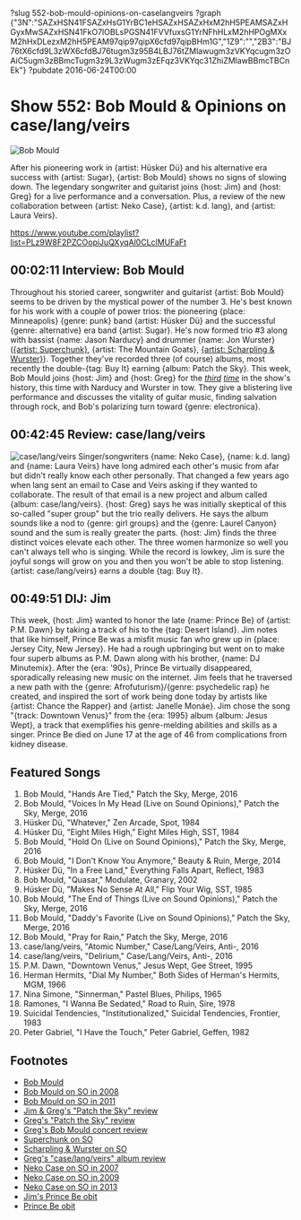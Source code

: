 ?slug 552-bob-mould-opinions-on-caselangveirs
?graph {"3N":"SAZxHSN41FSAZxHsG1YrBC1eHSAZxHSAZxHxM2hH5PEAMSAZxHGyxMwSAZxHSN41FkO7lOBLsPGSN41FVVfuxsG1YrNFhHLxM2hHPOgMXxM2hHxDLezxM2hH5PEAM97qip97qipX6cfd97qipBHm1G","1Z9":"","2B3":"BJ76tX6cfd9L3zWX6cfdBJ76tugm3z95B4LBJ76tZMlawugm3zVKYqcugm3zOAiC5ugm3zBBmcTugm3z9L3zWugm3zEFqz3VKYqc31ZhiZMlawBBmcTBCnEk"}
?pubdate 2016-06-24T00:00

# Show 552: Bob Mould & Opinions on case/lang/veirs

![Bob Mould](//static.soundopinions.org/images/2016/bobmould_web.jpg)

After his pioneering work in {artist: Hüsker Dü} and his alternative era success with {artist: Sugar}, {artist: Bob Mould} shows no signs of slowing down. The legendary songwriter and guitarist joins {host: Jim} and {host: Greg} for a live performance and a conversation. Plus, a review of the new collaboration between {artist: Neko Case}, {artist: k.d. lang}, and {artist: Laura Veirs}.

https://www.youtube.com/playlist?list=PLz9W8F2PZCOopiJuQXyqAl0CLclMUFaFt

## 00:02:11 Interview: Bob Mould
Throughout his storied career, songwriter and guitarist {artist: Bob Mould} seems to be driven by the mystical power of the number 3. He's best known for his work with a couple of power trios: the pioneering {place: Minneapolis} {genre: punk} band {artist: Hüsker Dü} and the successful {genre: alternative} era band {artist: Sugar}. He's now formed trio #3 along with bassist {name: Jason Narducy} and drummer {name: Jon Wurster} ([{artist: Superchunk}](http://soundopinions.org/show/269/), {artist: The Mountain Goats}, [{artist: Scharpling & Wurster}](http://soundopinions.org/show/496/#jonwurster)). Together they've recorded three (of course) albums, most recently the double-{tag: Buy It} earning {album: Patch the Sky}. This week, Bob Mould joins {host: Jim} and {host: Greg} for the *[third](http://soundopinions.org/show/119/) [time](http://soundopinions.org/show/295/)* in the show's history, this time with Narducy and Wurster in tow. They give a blistering live performance and discusses the vitality of guitar music, finding salvation through rock, and Bob's polarizing turn toward {genre: electronica}.



## 00:42:45 Review: case/lang/veirs
![case/lang/veirs](http://is4.mzstatic.com/image/thumb/Music69/v4/7b/89/99/7b899988-6a79-a114-05a4-23cd108f10dd/source/600x600bb.jpg "1085710311/1085710125")
Singer/songwriters {name: Neko Case}, {name: k.d. lang} and {name: Laura Veirs}  have long admired each other's music from afar but didn't really know each other personally. That changed a few years ago when lang sent an email to Case and Veirs asking if they wanted to collaborate.  The result of that email is a new project and album called {album: case/lang/veirs}. {host: Greg} says he was initially skeptical of this so-called "super group" but the trio really delivers. He says the album sounds like a nod to {genre: girl groups} and the {genre: Laurel Canyon} sound and the sum is really greater the parts. {host: Jim} finds the three distinct voices elevate each other. The three women harmonize so well you can't always tell who is singing. While the record is lowkey, Jim is sure the joyful songs will grow on you and then you won't be able to stop listening. {artist: case/lang/veirs} earns a double {tag: Buy It}. 


## 00:49:51 DIJ: Jim
This week, {host: Jim} wanted to honor the late {name: Prince Be} of {artist: P.M. Dawn} by taking a track of his to the {tag: Desert Island}. Jim notes that like himself, Prince Be was a misfit music fan who grew up in {place: Jersey City, New Jersey}. He had a rough upbringing but went on to make four superb albums as P.M. Dawn along with his brother, {name: DJ Minutemix}. After the {era: '90s}, Prince Be virtually disappeared, sporadically releasing new music on the internet. Jim feels that he traversed a new path with the {genre: Afrofuturism}/{genre: psychedelic rap} he created, and inspired the sort of work being done today by artists like {artist: Chance the Rapper} and {artist: Janelle Monáe}. Jim chose the song "{track: Downtown Venus}" from the {era: 1995} album {album: Jesus Wept}, a track that exemplifies his genre-melding abilities and skills as a singer. Prince Be died on June 17 at the age of 46 from complications from kidney disease.

## Featured Songs
1. Bob Mould, "Hands Are Tied," Patch the Sky, Merge, 2016 
1. Bob Mould, "Voices In My Head (Live on Sound Opinions)," Patch the Sky, Merge, 2016 
1. Hüsker Dü, "Whatever," Zen Arcade, Spot, 1984
1. Hüsker Dü, "Eight Miles High," Eight Miles High, SST, 1984
1. Bob Mould, "Hold On (Live on Sound Opinions)," Patch the Sky, Merge, 2016
1. Bob Mould, "I Don't Know You Anymore," Beauty & Ruin, Merge, 2014
1. Hüsker Dü, "In a Free Land," Everything Falls Apart, Reflect, 1983 
1. Bob Mould, "Quasar," Modulate, Granary, 2002 
1. Hüsker Dü, "Makes No Sense At All," Flip Your Wig, SST, 1985 
1. Bob Mould, "The End of Things (Live on Sound Opinions)," Patch the Sky, Merge, 2016
1. Bob Mould, "Daddy's Favorite (Live on Sound Opinions)," Patch the Sky, Merge, 2016
1. Bob Mould, "Pray for Rain," Patch the Sky, Merge, 2016 
1. case/lang/veirs, "Atomic Number," Case/Lang/Veirs, Anti-, 2016 
1. case/lang/veirs, "Delirium," Case/Lang/Veirs, Anti-, 2016 
1. P.M. Dawn, "Downtown Venus," Jesus Wept, Gee Street, 1995 
1. Herman Hermits, "Dial My Number," Both Sides of Herman's Hermits, MGM, 1966 
1. Nina Simone, "Sinnerman," Pastel Blues, Philips, 1965 
1. Ramones, "I Wanna Be Sedated," Road to Ruin, Sire, 1978 
1. Suicidal Tendencies, "Institutionalized," Suicidal Tendencies, Frontier, 1983 
1. Peter Gabriel, "I Have the Touch," Peter Gabriel, Geffen, 1982



## Footnotes
- [Bob Mould](http://bobmould.com/)
- [Bob Mould on SO in 2008](/show/119/)
- [Bob Mould on SO in 2011](/show/295/)
- [Jim & Greg's "Patch the Sky" review](/show/539/#bobmould)
- [Greg's "Patch the Sky" review](http://www.chicagotribune.com/entertainment/music/kot/sc-bob-mould-ent-0325-20160325-column.html)
- [Greg's Bob Mould concert review](http://www.chicagotribune.com/entertainment/music/kot/ct-bob-mould-concert-review-20160506-column.html)
- [Superchunk on SO](/show/269/)
- [Scharpling & Wurster on SO](/show/496/#jonwurster)
- [Greg's "case/lang/veirs" album review](http://www.chicagotribune.com/entertainment/music/kot/sc-case-lang-veirs-album-review-0610-20160610-column.html)
- [Neko Case on SO in 2007](/show/71/#nekocase)
- [Neko Case on SO in 2009](/show/170/#nekocase)
- [Neko Case on SO in 2013](/show/413/#nekocase)
- [Jim's Prince Be obit](https://www.wbez.org/shows/jim-derogatis/reality-used-to-be-a-friend-of-mine-prince-be-of-pm-dawn-is-dead-at-46/ceec9b19-2d14-4b6a-9ac6-8b89e675103a)
- [Prince Be obit](http://www.rollingstone.com/music/news/attrell-prince-be-cordes-p-m-dawn-rapper-dead-at-46-20160617)
